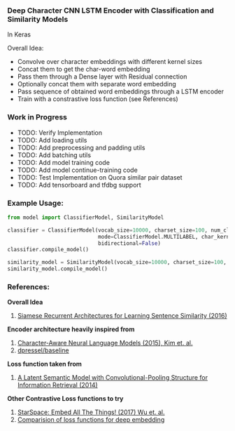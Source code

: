 ### Deep Character CNN LSTM Encoder with Classification and Similarity Models
In Keras

Overall Idea:

- Convolve over character embeddings with different kernel sizes
- Concat them to get the char-word embedding
- Pass them through a Dense layer with Residual connection
- Optionally concat them with separate word embedding
- Pass sequence of obtained word embeddings through a LSTM encoder
- Train with a constrastive loss function (see References)

### Work in Progress

- TODO: Verify Implementation
- TODO: Add loading utils
- TODO: Add preprocessing and padding utils
- TODO: Add batching utils
- TODO: Add model training code
- TODO: Add model continue-training code
- TODO: Test Implementation on Quora similar pair dataset
- TODO: Add tensorboard and tfdbg support

### Example Usage:

```python
from model import ClassifierModel, SimilarityModel

classifier = ClassifierModel(vocab_size=10000, charset_size=100, num_classes=5,
                             mode=ClassifierModel.MULTILABEL, char_kernel_sizes=(3,), encoder_hidden_units=128,
                             bidirectional=False)
classifier.compile_model()

similarity_model = SimilarityModel(vocab_size=10000, charset_size=100, num_negative_samples=1)
similarity_model.compile_model()
```

### References:


**Overall Idea**

1. [Siamese Recurrent Architectures for Learning Sentence Similarity (2016)][1]


**Encoder architecture heavily inspired from**
1. [Character-Aware Neural Language Models (2015), Kim et. al.][2]
2. [dpressel/baseline][3]

**Loss function taken from**
1. [A Latent Semantic Model with Convolutional-Pooling Structure for Information Retrieval (2014)][4]


**Other Contrastive Loss functions to try**
1. [StarSpace: Embed All The Things! (2017) Wu et. al.][5]
2. [Comparision of loss functions for deep embedding][6]


[1]: https://www.aaai.org/ocs/index.php/AAAI/AAAI16/paper/view/12195
[2]: https://arxiv.org/abs/1508.06615
[3]: https://github.com/dpressel/baseline/tree/master/python
[4]: https://www.microsoft.com/en-us/research/publication/a-latent-semantic-model-with-convolutional-pooling-structure-for-information-retrieval/
[5]: https://arxiv.org/abs/1709.03856
[6]: https://www.slideshare.net/CenkBircanolu/a-comparison-of-loss-function-on-deep-embedding